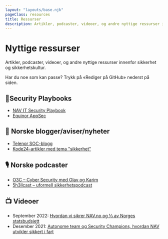 ```yaml
---
layout: "layouts/base.njk"
pageClass: resources
title: Ressurser
description: Artikler, podcaster, videoer, og andre nyttige ressurser innenfor sikkerhet og sikkerhetskultur
---
```


# Nyttige ressurser

Artikler, podcaster, videoer, og andre nyttige ressurser innenfor sikkerhet og sikkerhetskultur.

Har du noe som kan passe? Trykk på «Rediger på GitHub» nederst på siden.

## 📓Security Playbooks

- [NAV IT Security Playbook](https://sikkerhet.nav.no)
- [Equinor AppSec](https://equinor.github.io/appsec/)

## 📰 Norske blogger/aviser/nyheter

- [Telenor SOC-blogg](https://telenorsoc.blogspot.com/)
- [Kode24-artikler med tema "sikkerhet"](https://www.kode24.no/emne/sikkerhet)

## 🎙️ Norske podcaster

- [O3C – Cyber Security med Olav og Karim](https://www.o3c.no/knowledge)
- [️5h3llcast – uformell sikkerhetspodcast](https://open.spotify.com/show/76cxbNjWBBGzc486SV48YE)

## 📺 Videoer

- September 2022: [Hvordan vi sikrer NAV.no og ⅓ av Norges statsbudsjett](https://vimeo.com/748031584)
- Desember 2021: [Autonome team og Security Champions, hvordan NAV utvikler sikkert i fart](https://vimeo.com/669321429)
